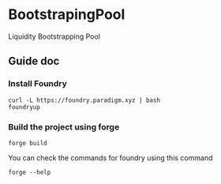 # BootstrapingPool
Liquidity Bootstrapping Pool


## Guide doc

### Install Foundry
```
curl -L https://foundry.paradigm.xyz | bash
foundryup
```

### Build the project using forge
```
forge build
```
You can check the commands for foundry using this command
```
forge --help
```
